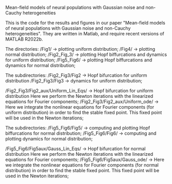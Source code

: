 Mean-field models of neural populations with Gaussian noise and non-Cauchy
heterogeneities

This is the code for the results and figures in our paper "Mean-field models of neural 
populations with Gaussian noise and non-Cauchy heterogeneities". 
They are written in Matlab, and require recent versions of MATLAB R2022b.

The directories:
/Fig1/ -> plotting uniform distribution;
/Fig4/ -> plotting normal distribution;
/Fig2_Fig_3/ -> plotting Hopf biffurcations and dynamics for uniform distribution;
/Fig5_Fig6/  -> plotting Hopf biffurcations and dynamics for normal distribution;

The subdirectories:
/Fig2_Fig3/Fig2 -> Hopf bifurcation for uniform distribution
/Fig2_Fig3/Fig3 -> dynamics for uniform distribution;

/Fig2_Fig3/Fig2_aux/Uniform_Lin_Eqs/ -> Hopf bifurcation for uniform distribution
Here we perform the Newton iterations with the linearized 
equations for Fourier components;
/Fig2_Fig3/Fig2_aux/Uniform_ode/ -> Here we integrate the nonlinear equations 
for Fourier components (for uniform distribution) in order to find the stable fixed point. 
This fixed point will be used in the Newton iterations;

The subdirectories:
/Fig5_Fig6/Fig5/ -> computing and plotting Hopf biffurcations for normal distribution;
/Fig5_Fig6/Fig6/ -> computing and plotting dynamics for normal distribution;

/Fig5_Fig6/Fig5aux/Gauss_Lin_Eqs/ -> Hopf bifurcation for normal distribution
Here we perform the Newton iterations with the linearized 
equations for Fourier components;
/Fig5_Fig6/Fig5aux/Gauss_ode/ -> Here we integrate the nonlinear equations 
for Fourier components (for normal distribution) in order to find the stable fixed point. 
This fixed point will be used in the Newton iterations;




